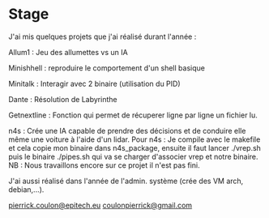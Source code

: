 # Stage

J'ai mis quelques projets que j'ai réalisé durant l'année :

Allum1 : Jeu des allumettes vs un IA

Minishhell : reproduire le comportement d'un shell basique

Minitalk : Interagir avec 2 binaire (utilisation du PID)

Dante : Résolution de Labyrinthe

Getnextline : Fonction qui permet de récuperer ligne par ligne un fichier lu.

n4s : Crée une IA capable de prendre des décisions et de conduire elle même une voiture à l'aide d'un lidar.
            Pour n4s : Je compile avec le makefile et cela copie mon binaire dans n4s_package, ensuite il faut lancer ./vrep.sh
            puis le binaire ./pipes.sh qui va se charger
      	    d'associer vrep et notre binaire.
NB : Nous travaillons encore sur ce projet il n'est pas fini.

J'ai aussi réalisé dans l'année de l'admin. système (crée des VM arch, debian,...).

pierrick.coulon@epitech.eu
coulonpierrick@gmail.com
